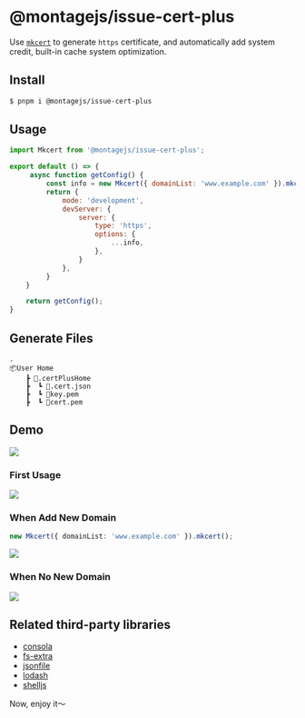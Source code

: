 # @montagejs/issue-cert-plus

Use [`mkcert`](https://github.com/FiloSottile/mkcert) to generate `https` certificate, and automatically add system credit, built-in cache system optimization.

## Install

```bash
$ pnpm i @montagejs/issue-cert-plus
```

## Usage

```js
import Mkcert from '@montagejs/issue-cert-plus';

export default () => {
     async function getConfig() {
         const info = new Mkcert({ domainList: 'www.example.com' }).mkcert();
         return {
             mode: 'development',
             devServer: {
                 server: {
                     type: 'https',
                     options: {
                         ...info,
                     },
                 }
             },
         }
    }

    return getConfig();
}
```

## Generate Files

```
.
📦User Home
    ┣ 📂.certPlusHome
    ┣  ┗ 📜.cert.json
    ┣  ┗ 📜key.pem
    ┣  ┗ 📜cert.pem
```

## Demo

![](https://to-out-use.oss-cn-hangzhou.aliyuncs.com/common/jjmelf.png)

### First Usage

![](https://to-out-use.oss-cn-hangzhou.aliyuncs.com/common/5wwcnH.png)

### When Add New Domain

```ts
new Mkcert({ domainList: 'www.example.com' }).mkcert();
```

![](https://to-out-use.oss-cn-hangzhou.aliyuncs.com/common/LH6yk8.png)

### When No New Domain

![](https://to-out-use.oss-cn-hangzhou.aliyuncs.com/common/YXtVcW.png)

## Related third-party libraries

- [consola](https://github.com/unjs/consola)
- [fs-extra](https://github.com/jprichardson/node-fs-extra)
- [jsonfile](https://www.npmjs.com/package/jsonfile)
- [lodash](https://github.com/lodash/lodash)
- [shelljs](https://github.com/shelljs/shelljs)

Now, enjoy it～
